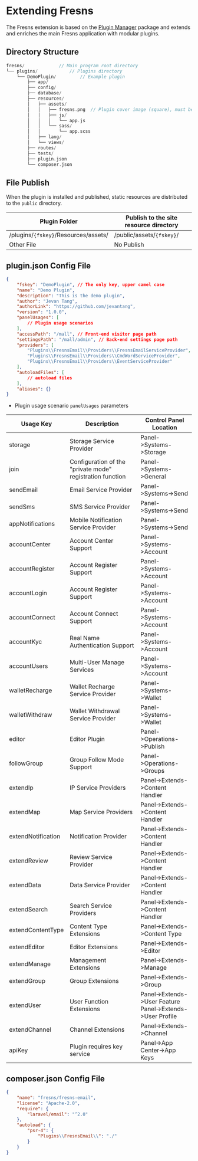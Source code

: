 # Extending Fresns

The Fresns extension is based on the [Plugin Manager](https://pm.fresns.org/) package and extends and enriches the main Fresns application with modular plugins.

## Directory Structure

```php
fresns/             // Main program root directory
└── plugins/            // Plugins directory
    └── DemoPlugin/         // Example plugin
        ├── app/
        ├── config/
        ├── database/
        ├── resources/
        │   ├── assets/
        │   │   ├── fresns.png  // Plugin cover image (square), must be present and fixed in position
        │   │   ├── js/
        │   │   │   └── app.js
        │   │   └── sass/
        │   │       └── app.scss
        │   ├── lang/
        │   └── views/
        ├── routes/
        ├── tests/
        ├── plugin.json
        └── composer.json
```

## File Publish

When the plugin is installed and published, static resources are distributed to the `public` directory.

| Plugin Folder | Publish to the site resource directory |
| --- | --- |
| /plugins/`{fskey}`/Resources/assets/ | /public/assets/`{fskey}`/ |
| Other File | No Publish |

## plugin.json Config File

```json
{
    "fskey": "DemoPlugin", // The only key, upper camel case
    "name": "Demo Plugin",
    "description": "This is the demo plugin",
    "author": "Jevan Tang",
    "authorLink": "https://github.com/jevantang",
    "version": "1.0.0",
    "panelUsages": [
        // Plugin usage scenarios
    ],
    "accessPath": "/mall", // Front-end visitor page path
    "settingsPath": "/mall/admin", // Back-end settings page path
    "providers": [
        "Plugins\\FresnsEmail\\Providers\\FresnsEmailServiceProvider",
        "Plugins\\FresnsEmail\\Providers\\CmdWordServiceProvider",
        "Plugins\\FresnsEmail\\Providers\\EventServiceProvider"
    ],
    "autoloadFiles": [
        // autoload files
    ],
    "aliases": {}
}
```

- Plugin usage scenario `panelUsages` parameters

| Usage Key | Description | Control Panel Location |
| --- | --- | ---|
| storage | Storage Service Provider | Panel->Systems->Storage |
| join | Configuration of the "private mode" registration function | Panel->Systems->General |
| sendEmail | Email Service Provider | Panel->Systems->Send |
| sendSms | SMS Service Provider | Panel->Systems->Send |
| appNotifications | Mobile Notification Service Provider | Panel->Systems->Send |
| accountCenter | Account Center Support | Panel->Systems->Account |
| accountRegister | Account Register Support | Panel->Systems->Account |
| accountLogin | Account Register Support | Panel->Systems->Account |
| accountConnect | Account Connect Support | Panel->Systems->Account |
| accountKyc | Real Name Authentication Support | Panel->Systems->Account |
| accountUsers | Multi-User Manage Services | Panel->Systems->Account |
| walletRecharge | Wallet Recharge Service Provider | Panel->Systems->Wallet |
| walletWithdraw | Wallet Withdrawal Service Provider | Panel->Systems->Wallet |
| editor | Editor Plugin | Panel->Operations->Publish |
| followGroup | Group Follow Mode Support | Panel->Operations->Groups |
| extendIp | IP Service Providers | Panel->Extends->Content Handler |
| extendMap | Map Service Providers | Panel->Extends->Content Handler |
| extendNotification | Notification Provider | Panel->Extends->Content Handler |
| extendReview | Review Service Provider | Panel->Extends->Content Handler |
| extendData | Data Service Provider | Panel->Extends->Content Handler |
| extendSearch | Search Service Providers | Panel->Extends->Content Handler |
| extendContentType | Content Type Extensions | Panel->Extends->Content Type |
| extendEditor | Editor Extensions | Panel->Extends->Editor |
| extendManage | Management Extensions | Panel->Extends->Manage |
| extendGroup | Group Extensions | Panel->Extends->Group |
| extendUser | User Function Extensions | Panel->Extends->User Feature<br>Panel->Extends->User Profile |
| extendChannel | Channel Extensions | Panel->Extends->Channel |
| apiKey | Plugin requires key service | Panel->App Center->App Keys |

## composer.json Config File

```json
{
    "name": "fresns/fresns-email",
    "license": "Apache-2.0",
    "require": {
        "laravel/email": "^2.0"
    },
    "autoload": {
        "psr-4": {
            "Plugins\\FresnsEmail\\": "./"
        }
    }
}
```
